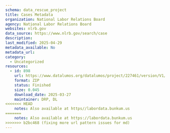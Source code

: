 ```yaml
---
schema: data_rescue_project 
title: Cases Metadata
organization: National Labor Relations Board
agency: National Labor Relations Board
websites: nlrb.gov
data_source: https://www.nlrb.gov/search/case
description: 
last_modified: 2025-04-29
metadata_available: No
metadata_url: 
category:
  - Uncategorized
resources:
  - id: 898
    url: https://www.datalumos.org/datalumos/project/227461/version/V1/view
    format: ZIP
    status: Finished
    size: 0.045
    download_date: 2025-03-27
    maintainer: DRP, DL
<<<<<<< HEAD
    notes: Also available at https//labordata.bunkum.us
=======
    notes: Also available at https://labordata.bunkum.us
>>>>>>> b2bc468 (fixing more url pattern issues for md)
---
```

